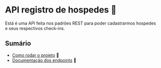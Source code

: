 # API registro de hospedes 🏨

Está é uma API feita nos padrões REST para poder cadastrarmos hospedes e seus respectivos check-ins.

## Sumário
- [Como rodar o projeto](/src/main/docs/instalacao.md) 🎡
- [Documentação dos endpoints](/src/main/docs/documentacao-dos-endpoints.md) 🤖